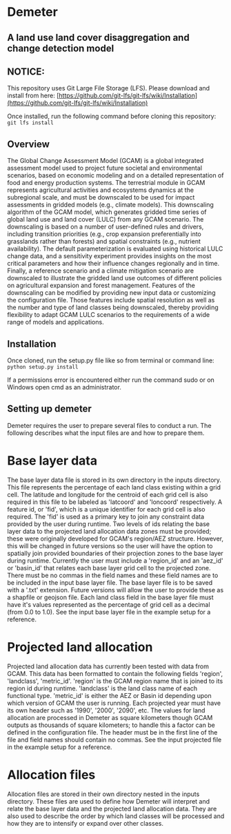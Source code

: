 # Demeter

## A land use land cover disaggregation and change detection model

## NOTICE:
This repository uses Git Large File Storage (LFS). Please download and install from here: [https://github.com/git-lfs/git-lfs/wiki/Installation](https://github.com/git-lfs/git-lfs/wiki/Installation)

Once installed, run the following command before cloning this repository: `git lfs install`

## Overview

The Global Change Assessment Model (GCAM) is a global integrated assessment model used to project future societal and environmental scenarios, based on economic modeling and on a detailed representation of food and energy production systems. The terrestrial module in GCAM represents agricultural activities and ecosystems dynamics at the subregional scale, and must be downscaled to be used for impact assessments in gridded models (e.g., climate models). This downscaling algorithm of the GCAM model, which generates gridded time series of global land use and land cover (LULC) from any GCAM scenario. The downscaling is based on a number of user-defined rules and drivers, including transition priorities (e.g., crop expansion preferentially into grasslands rather than forests) and spatial constraints (e.g., nutrient availability). The default parameterization is evaluated using historical LULC change data, and a sensitivity experiment provides insights on the most critical parameters and how their influence changes regionally and in time. Finally, a reference scenario and a climate mitigation scenario are downscaled to illustrate the gridded land use outcomes of different policies on agricultural expansion and forest management. Features of the downscaling can be modified by providing new input data or customizing the configuration file. Those features include spatial resolution as well as the number and type of land classes being downscaled, thereby providing flexibility to adapt GCAM LULC scenarios to the requirements of a wide range of models and applications.

## Installation
Once cloned, run the setup.py file like so from terminal or command line:
`python setup.py install`

If a permissions error is encountered either run the command sudo or on Windows open cmd as an administrator.

## Setting up demeter

Demeter requires the user to prepare several files to conduct a run. The following describes what the input files are and how to prepare them.

# Base layer data

The base layer data file is stored in its own directory in the inputs directory.  This file represents the percentage of each land class existing within a grid cell. The latitude and longitude for the centroid of each grid cell is also required in this file to be labeled as 'latcoord' and 'loncoord' respectively.  A feature id, or 'fid', which is a unique identifier for each grid cell is also required. The 'fid' is used as a primary key to join any constraint data provided by the user during runtime. Two levels of ids relating the base layer data to the projected land allocation data zones must be provided; these were originally developed for GCAM's region/AEZ structure.  However, this will be changed in future versions so the user will have the option to spatially join provided boundaries of their projection zones to the base layer during runtime.  Currently the user must include a 'region_id' and an 'aez_id' or 'basin_id' that relates each base layer grid cell to the projected zone.  There must be no commas in the field names and these field names are to be included in the input base layer file.  The base layer file is to be saved with a '.txt' extension.  Future versions will allow the user to provide these as a shapfile or geojson file.  Each land class field in the base layer file must have it's values represented as the percentage of grid cell as a decimal (from 0.0 to 1.0).  See the input base layer file in the example setup for a reference.

# Projected land allocation

Projected land allocation data has currently been tested with data from GCAM.  This data has been formatted to contain the following fields 'region', 'landclass', 'metric_id'. 'region' is the GCAM region name that is joined to its region id during runtime.  'landclass' is the land class name of each functional type. 'metric_id' is either the AEZ or Basin id depending upon which version of GCAM the user is running.  Each projected year must have its own header such as '1990', '2000', '2090', etc.  The values for land allocation are processed in Demeter as square kilometers though GCAM outputs as thousands of square kilometers; to handle this a factor can be defined in the configuration file.  The header must be in the first line of the file and field names should contain no commas.  See the input projected file in the example setup for a reference.

# Allocation files

Allocation files are stored in their own directory nested in the inputs directory. These files are used to define how Demeter will interpret and relate the base layer data and the projected land allocation data.  They are also used to describe the order by which land classes will be processed and how they are to intensify or expand over other classes.
